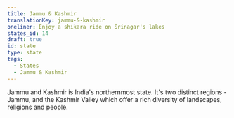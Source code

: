 ```yaml
---
title: Jammu & Kashmir
translationKey: jammu-&-kashmir
oneliner: Enjoy a shikara ride on Srinagar's lakes
states_id: 14
draft: true
id: state
type: state
tags:
  - States
  - Jammu & Kashmir
---
```

Jammu and Kashmir is India's northernmost state. It's two distinct regions - Jammu, and the Kashmir Valley which  offer a rich diversity of landscapes, religions and people.   